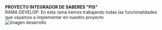 **PROYECTO INTEGRADOR DE SABERES "PIS"**  
RAMA DEVELOP: En esta rama iremos trabajando todas las funcionalidades que vayamos a implementar en nuestro proyecto  
![imagen desarrollo](https://github.com/josuetrres/PIS/assets/166523266/12ae4a06-be02-4c00-acf8-1929d932fa8e)
